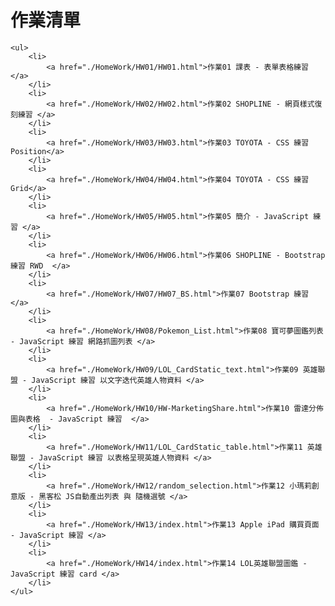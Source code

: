 作業清單
==================================================
    <ul>
        <li>
            <a href="./HomeWork/HW01/HW01.html">作業01 課表 - 表單表格練習</a>
        </li>
        <li>
            <a href="./HomeWork/HW02/HW02.html">作業02 SHOPLINE - 網頁樣式復刻練習 </a>
        </li>
        <li>
            <a href="./HomeWork/HW03/HW03.html">作業03 TOYOTA - CSS 練習 Position</a>
        </li>
        <li>
            <a href="./HomeWork/HW04/HW04.html">作業04 TOYOTA - CSS 練習 Grid</a>
        </li>
        <li>
            <a href="./HomeWork/HW05/HW05.html">作業05 簡介 - JavaScript 練習 </a>
        </li>
        <li>
            <a href="./HomeWork/HW06/HW06.html">作業06 SHOPLINE - Bootstrap 練習 RWD  </a>
        </li>
        <li>
            <a href="./HomeWork/HW07/HW07_BS.html">作業07 Bootstrap 練習 </a>
        </li>
        <li>
            <a href="./HomeWork/HW08/Pokemon_List.html">作業08 寶可夢圖鑑列表 - JavaScript 練習 網路抓圖列表 </a>
        </li>
        <li>
            <a href="./HomeWork/HW09/LOL_CardStatic_text.html">作業09 英雄聯盟 - JavaScript 練習 以文字迭代英雄人物資料 </a>
        </li>
        <li>
            <a href="./HomeWork/HW10/HW-MarketingShare.html">作業10 雷達分佈圖與表格  - JavaScript 練習  </a>
        </li>
        <li>
            <a href="./HomeWork/HW11/LOL_CardStatic_table.html">作業11 英雄聯盟 - JavaScript 練習 以表格呈現英雄人物資料 </a>
        </li>  
        <li>
            <a href="./HomeWork/HW12/random_selection.html">作業12 小瑪莉創意版 - 黑客松 JS自動產出列表 與 隨機選號 </a>
        </li>
        <li>
            <a href="./HomeWork/HW13/index.html">作業13 Apple iPad 購買頁面  - JavaScript 練習 </a>
        </li>
        <li>
            <a href="./HomeWork/HW14/index.html">作業14 LOL英雄聯盟圖鑑 - JavaScript 練習 card </a>
        </li>
    </ul>





